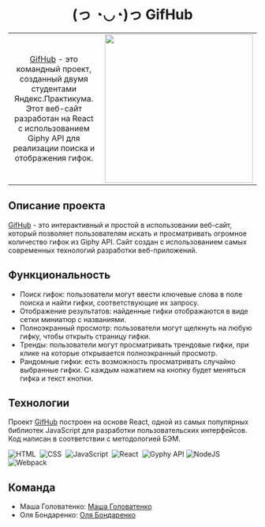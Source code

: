 <h1 align='center'> (っ ◔◡◔)っ GifHub</h1>

<table border="0">
 <tr>
    <td><p align='center'><a href="/" target="_blank">GifHub</a> - это командный проект, созданный двумя студентами Яндекс.Практикума. Этот веб-сайт разработан на React с использованием Giphy API для реализации поиска и отображения гифок.</p></td>
    <td><img align="right" src="https://media.giphy.com/media/2IudUHdI075HL02Pkk/giphy.gif" width="300" height="300"/></td>
 </tr>
</table>

<h2> Описание проекта </h2>

<a href="/" target="_blank">GifHub</a> - это интерактивный и простой в использовании веб-сайт, который позволяет пользователям искать и просматривать огромное количество гифок из Giphy API. Сайт создан с использованием самых современных технологий разработки веб-приложений.

## Функциональность

- Поиск гифок: пользователи могут ввести ключевые слова в поле поиска и найти гифки, соответствующие их запросу.
- Отображение результатов: найденные гифки отображаются в виде сетки миниатюр с названиями.
- Полноэкранный просмотр: пользователи могут щелкнуть на любую гифку, чтобы открыть страницу гифки.
- Тренды: пользователи могут просматривать трендовые гифки, при клике на которые открывается полноэкранный просмотр.
- Рандомные гифки: есть возможность просматривать случайно выбранные гифки. С каждым нажатием на кнопку будет меняться гифка и текст кнопки.

## Технологии

Проект <a href="/" target="_blank">GifHub</a> построен на основе React, одной из самых популярных библиотек JavaScript для разработки пользовательских интерфейсов. Код написан в соответствии с методологией БЭМ.

<div>
  <img src="https://img.shields.io/badge/html5-%23E34F26.svg?style=for-the-badge&logo=html5&logoColor=white" title="HTML5" alt="HTML"/>&nbsp;
  <img src="https://img.shields.io/badge/css3-6DA55F.svg?style=for-the-badge&logo=css3&logoColor=blue"  title="CSS3" alt="CSS" />&nbsp;
  <img src="https://img.shields.io/badge/javascript-%23323330.svg?style=for-the-badge&logo=javascript&logoColor=%23F7DF1E" title="JavaScript" alt="JavaScript"/>&nbsp;
  <img src="https://img.shields.io/badge/react-%2320232a.svg?style=for-the-badge&logo=react&logoColor=%2361DAFB" title="React" alt="React"/>&nbsp;
 <img src="https://img.shields.io/badge/giphy-%2320232a.svg?style=for-the-badge&logoColor=white" title="Gyphy API" **alt="Giphy"/>
  <img src="https://img.shields.io/badge/node.js-6DA55F?style=for-the-badge&logo=node.js&logoColor=white" title="NodeJS" alt="NodeJS"/>&nbsp;
  <img src="https://img.shields.io/badge/webpack-%238DD6F9.svg?style=for-the-badge&logo=webpack&logoColor=black" title="Webpack" **alt="Webpack"/>
</div>

## Команда

- Маша Головатенко: [Маша Головатенко](https://github.com/m-golovatenko)
- Оля Бондаренко: [Оля Бондаренко](https://github.com/bonnhelga86)
